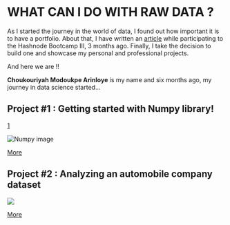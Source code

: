# WHAT CAN I DO WITH RAW DATA ?
As I started the journey in the world of data, I found out how important it is to have a portfolio. About that, I have written an [article](https://acma.hashnode.dev/my-plans-about-creating-a-portfolio-cko63wk580apo94s1dwyl61tp) while participating to the Hashnode Bootcamp III, 3 months ago. Finally, I take the decision to build one and showcase my personal and professional projects.

And here we are !!

**Choukouriyah Modoukpe Arinloye** is my name and six months ago, my journey in data science started... 

## Project #1 : Getting started with Numpy library!

[1](https://user-images.githubusercontent.com/35114647/127143679-493d7aff-4f8f-44df-92f2-f8f4acd8e7c9.png)


![Numpy image](https://techscript24.com/wp-content/uploads/2020/10/86498201-a8bd8680-bd39-11ea-9d08-66b610a8dc01.png)

[More](https://github.com/ModoukpeA/Numpy_SCA_Projects/)

## Project #2 : Analyzing an automobile company dataset

![](https://techscript24.com/wp-content/uploads/)

[More](https://github.com/ModoukpeA/Pandas_SCA_Projects/)

